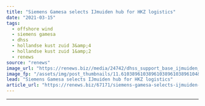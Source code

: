 ```yaml
---
title: "Siemens Gamesa selects IJmuiden hub for HKZ logistics"
date: "2021-03-15"
tags: 
  - offshore wind
  - siemens gamesa
  - dhss
  - hollandse kust zuid 3&amp;4
  - hollandse kust zuid 1&amp;2
  - renews
source: "renews"
image_url: "https://renews.biz//media/24742/dhss_support_base_ijmuiden_credit_dhss.jpeg?mode=crop&width=770&heightratio=0.6103896103896103896103896104&slimmage=true"
image_fp: "/assets/img/post_thumbnails/11.6103896103896103896103896104&slimmage=true"
lead: "Siemens Gamesa selects IJmuiden hub for HKZ logistics"
article_url: "https://renews.biz/67171/siemens-gamesa-selects-ijmuiden-hub-for-hkz-logistics/"
---
```


---
